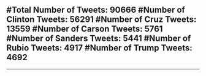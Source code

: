 #Total Number of Tweets: 90666 
#Number of Clinton Tweets: 56291
#Number of Cruz Tweets: 13559
#Number of Carson Tweets: 5761
#Number of Sanders Tweets: 5441
#Number of Rubio Tweets: 4917
#Number of Trump Tweets: 4692
---
---
